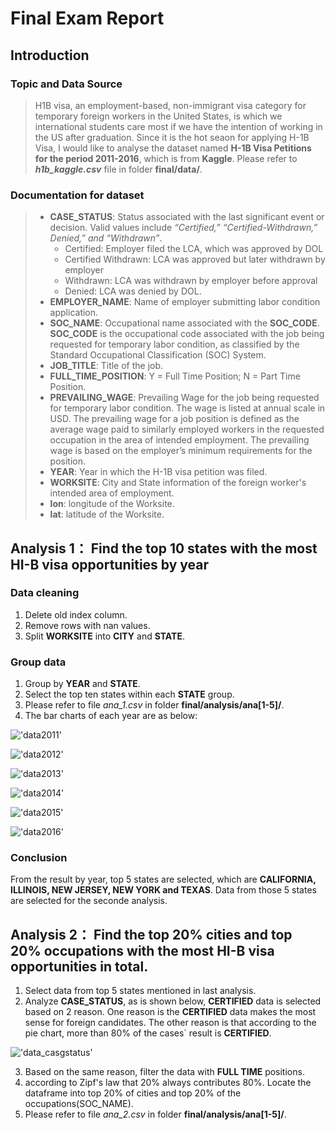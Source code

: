 # Final Exam Report
## Introduction
### Topic and Data Source
> H1B visa, an employment-based, non-immigrant visa category for temporary foreign workers in the United States, is which we international students care most if we have the intention of working in the US after graduation. Since it is the hot seaon for applying H-1B Visa, I would like to analyse the dataset named **H-1B Visa Petitions for the period 2011-2016**, which is from **Kaggle**. Please refer to **_h1b_kaggle.csv_** file in folder **final/data/**.

### Documentation for dataset
> * **CASE_STATUS**: Status associated with the last significant event or decision. Valid values include _“Certified,” “Certified-Withdrawn,” Denied,” and “Withdrawn”_.
>    * Certified: Employer filed the LCA, which was approved by DOL
>    * Certified Withdrawn: LCA was approved but later withdrawn by employer
>    * Withdrawn: LCA was withdrawn by employer before approval
>    * Denied: LCA was denied by DOL.
> * **EMPLOYER_NAME**: Name of employer submitting labor condition application.
> * **SOC_NAME**: Occupational name associated with the **SOC_CODE**. **SOC_CODE** is the occupational code associated with the job being requested for temporary labor condition, as classified by the Standard Occupational Classification (SOC) System.
> * **JOB_TITLE**: Title of the job.
> * **FULL_TIME_POSITION**: Y = Full Time Position; N = Part Time Position.
> * **PREVAILING_WAGE**: Prevailing Wage for the job being requested for temporary labor condition. The wage is listed at annual scale in USD. The prevailing wage for a job position is defined as the average wage paid to similarly employed workers in the requested occupation in the area of intended employment. The prevailing wage is based on the employer’s minimum requirements for the position.
> * **YEAR**: Year in which the H-1B visa petition was filed.
> * **WORKSITE**: City and State information of the foreign worker's intended area of employment.
> * **lon**: longitude of the Worksite.
> * **lat**: latitude of the Worksite.

## Analysis 1： Find the top 10 states with the most HI-B visa opportunities by year
### Data cleaning
1. Delete old index column.
2. Remove rows with nan values.
3. Split **WORKSITE** into **CITY** and **STATE**.

### Group data 
1. Group by **YEAR** and **STATE**.
2. Select the top ten states within each **STATE** group.
3. Please refer to file _ana\_1.csv_ in folder **final/analysis/ana[1-5]/**.
4. The bar charts of each year are as below:

 !['data2011'](/final/analysis/ana_[1-5]/ana_1_2011.png)
 
 !['data2012'](/final/analysis/ana_[1-5]/ana_1_2012.png)
 
 !['data2013'](/final/analysis/ana_[1-5]/ana_1_2013.png)
 
 !['data2014'](/final/analysis/ana_[1-5]/ana_1_2014.png)
 
 !['data2015'](/final/analysis/ana_[1-5]/ana_1_2015.png)
 
 !['data2016'](/final/analysis/ana_[1-5]/ana_1_2016.png)
 
### Conclusion
From the result by year, top 5 states are selected, which are **CALIFORNIA, ILLINOIS, NEW JERSEY, NEW YORK and TEXAS**. Data from those 5 states are selected for the seconde analysis.


## Analysis 2： Find the top 20% cities and top 20% occupations with the most HI-B visa opportunities in total.
1. Select data from top 5 states mentioned in last analysis.
2. Analyze **CASE_STATUS**, as is shown below, **CERTIFIED** data is selected based on 2 reason. One reason is the **CERTIFIED** data makes the most sense for foreign candidates. The other reason is that according to the pie chart, more than 80% of the cases` result is **CERTIFIED**.
 
  !['data_casgstatus'](/final/analysis/ana_[1-5]/ana_2.png)
   
3. Based on the same reason, filter the data with **FULL TIME** positions.
4. according to Zipf's law that 20% always contributes 80%. Locate the dataframe into top 20% of cities and top 20% of the occupations(SOC_NAME).
5. Please refer to file _ana\_2.csv_ in folder **final/analysis/ana[1-5]/**.



